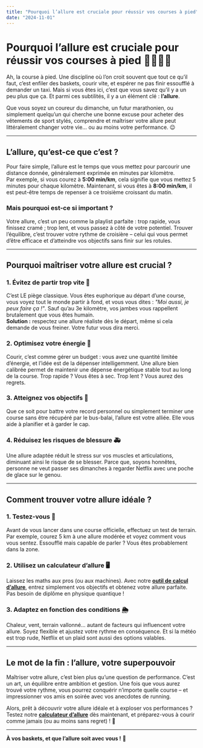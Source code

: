 ```yaml
---
title: "Pourquoi l’allure est cruciale pour réussir vos courses à pied"
date: "2024-11-01"
---
```


# Pourquoi l’allure est cruciale pour réussir vos courses à pied 🏃‍♂️🏃‍♀️

Ah, la course à pied. Une discipline où l’on croit souvent que tout ce qu’il faut, c’est enfiler des baskets, courir vite, et espérer ne pas finir essoufflé à demander un taxi. Mais si vous êtes ici, c’est que vous savez qu’il y a un peu plus que ça. Et parmi ces subtilités, il y a un élément clé : **l’allure**.

Que vous soyez un coureur du dimanche, un futur marathonien, ou simplement quelqu’un qui cherche une bonne excuse pour acheter des vêtements de sport stylés, comprendre et maîtriser votre allure peut littéralement changer votre vie… ou au moins votre performance. 😉

---

## **L’allure, qu’est-ce que c’est ?**

Pour faire simple, l’allure est le temps que vous mettez pour parcourir une distance donnée, généralement exprimée en minutes par kilomètre.  
Par exemple, si vous courez à **5:00 min/km**, cela signifie que vous mettez 5 minutes pour chaque kilomètre. Maintenant, si vous êtes à **8:00 min/km**, il est peut-être temps de repenser à ce troisième croissant du matin.

### Mais pourquoi est-ce si important ?

Votre allure, c’est un peu comme la playlist parfaite : trop rapide, vous finissez cramé ; trop lent, et vous passez à côté de votre potentiel. Trouver l’équilibre, c’est trouver votre rythme de croisière – celui qui vous permet d’être efficace et d’atteindre vos objectifs sans finir sur les rotules.

---

## **Pourquoi maîtriser votre allure est crucial ?**

### 1. **Évitez de partir trop vite** 🚀

C’est LE piège classique. Vous êtes euphorique au départ d’une course, vous voyez tout le monde partir à fond, et vous vous dites : _"Moi aussi, je peux faire ça !"_. Sauf qu’au 3e kilomètre, vos jambes vous rappellent brutalement que vous êtes humain.  
**Solution :** respectez une allure réaliste dès le départ, même si cela demande de vous freiner. Votre futur vous dira merci.

### 2. **Optimisez votre énergie** 🔋

Courir, c’est comme gérer un budget : vous avez une quantité limitée d’énergie, et l’idée est de la dépenser intelligemment. Une allure bien calibrée permet de maintenir une dépense énergétique stable tout au long de la course. Trop rapide ? Vous êtes à sec. Trop lent ? Vous aurez des regrets.

### 3. **Atteignez vos objectifs** 🎯

Que ce soit pour battre votre record personnel ou simplement terminer une course sans être récupéré par le bus-balai, l’allure est votre alliée. Elle vous aide à planifier et à garder le cap.

### 4. **Réduisez les risques de blessure** 🚑

Une allure adaptée réduit le stress sur vos muscles et articulations, diminuant ainsi le risque de se blesser. Parce que, soyons honnêtes, personne ne veut passer ses dimanches à regarder Netflix avec une poche de glace sur le genou.

---

## **Comment trouver votre allure idéale ?**

### 1. **Testez-vous** 🧪

Avant de vous lancer dans une course officielle, effectuez un test de terrain. Par exemple, courez 5 km à une allure modérée et voyez comment vous vous sentez. Essoufflé mais capable de parler ? Vous êtes probablement dans la zone.

### 2. **Utilisez un calculateur d’allure** 🖥️

Laissez les maths aux pros (ou aux machines). Avec notre **[outil de calcul d’allure](#)**, entrez simplement vos objectifs et obtenez votre allure parfaite. Pas besoin de diplôme en physique quantique !

### 3. **Adaptez en fonction des conditions** 🌦️

Chaleur, vent, terrain vallonné… autant de facteurs qui influencent votre allure. Soyez flexible et ajustez votre rythme en conséquence. Et si la météo est trop rude, Netflix et un plaid sont aussi des options valables.

---

## **Le mot de la fin : l’allure, votre superpouvoir**

Maîtriser votre allure, c’est bien plus qu’une question de performance. C’est un art, un équilibre entre ambition et gestion. Une fois que vous aurez trouvé votre rythme, vous pourrez conquérir n’importe quelle course – et impressionner vos amis en soirée avec vos anecdotes de running.

Alors, prêt à découvrir votre allure idéale et à exploser vos performances ? Testez notre **[calculateur d’allure](#)** dès maintenant, et préparez-vous à courir comme jamais (ou au moins sans regret) ! 🏅

---

**À vos baskets, et que l’allure soit avec vous !** 🚀
